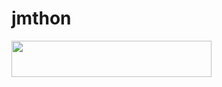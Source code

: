 # jmthon

<p align="left"><a href="https://heroku.com/deploy?template=https://github.com/IPInI/musi"> <img src="https://img.shields.io/badge/Deploy%20To%20Heroku-purple?style=for-the-badge&logo=heroku" width="320" height="58.45"/></a></p>
